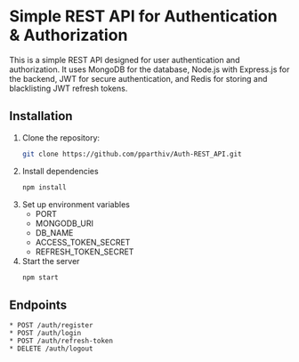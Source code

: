 # Simple REST API for Authentication & Authorization

This is a simple REST API designed for user authentication and authorization. It uses MongoDB for the database, Node.js with Express.js for the backend, JWT for secure authentication, and Redis for storing and blacklisting JWT refresh tokens.


## Installation
1. Clone the repository:
   ```bash
   git clone https://github.com/pparthiv/Auth-REST_API.git
   ```
2. Install dependencies
    ```bash
    npm install
    ```
3. Set up environment variables
    * PORT
    * MONGODB_URI
    * DB_NAME
    * ACCESS_TOKEN_SECRET
    * REFRESH_TOKEN_SECRET
4. Start the server
    ```bash
    npm start
    ```

## Endpoints
    * POST /auth/register
    * POST /auth/login
    * POST /auth/refresh-token
    * DELETE /auth/logout